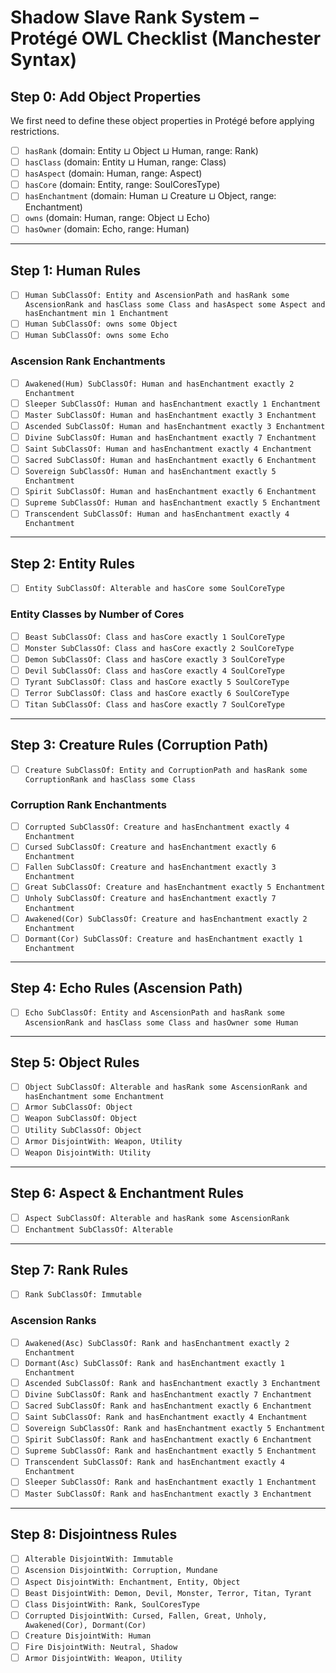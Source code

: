 # Shadow Slave Rank System – Protégé OWL Checklist (Manchester Syntax)

## Step 0: Add Object Properties
We first need to define these object properties in Protégé before applying restrictions.

- [ ] `hasRank` (domain: Entity ⊔ Object ⊔ Human, range: Rank)
- [ ] `hasClass` (domain: Entity ⊔ Human, range: Class)
- [ ] `hasAspect` (domain: Human, range: Aspect)
- [ ] `hasCore` (domain: Entity, range: SoulCoresType)
- [ ] `hasEnchantment` (domain: Human ⊔ Creature ⊔ Object, range: Enchantment)
- [ ] `owns` (domain: Human, range: Object ⊔ Echo)
- [ ] `hasOwner` (domain: Echo, range: Human)

---

## Step 1: Human Rules
- [ ] `Human SubClassOf: Entity and AscensionPath and hasRank some AscensionRank and hasClass some Class and hasAspect some Aspect and hasEnchantment min 1 Enchantment`
- [ ] `Human SubClassOf: owns some Object`
- [ ] `Human SubClassOf: owns some Echo`

### Ascension Rank Enchantments
- [ ] `Awakened(Hum) SubClassOf: Human and hasEnchantment exactly 2 Enchantment`
- [ ] `Sleeper SubClassOf: Human and hasEnchantment exactly 1 Enchantment`
- [ ] `Master SubClassOf: Human and hasEnchantment exactly 3 Enchantment`
- [ ] `Ascended SubClassOf: Human and hasEnchantment exactly 3 Enchantment`
- [ ] `Divine SubClassOf: Human and hasEnchantment exactly 7 Enchantment`
- [ ] `Saint SubClassOf: Human and hasEnchantment exactly 4 Enchantment`
- [ ] `Sacred SubClassOf: Human and hasEnchantment exactly 6 Enchantment`
- [ ] `Sovereign SubClassOf: Human and hasEnchantment exactly 5 Enchantment`
- [ ] `Spirit SubClassOf: Human and hasEnchantment exactly 6 Enchantment`
- [ ] `Supreme SubClassOf: Human and hasEnchantment exactly 5 Enchantment`
- [ ] `Transcendent SubClassOf: Human and hasEnchantment exactly 4 Enchantment`

---

## Step 2: Entity Rules
- [ ] `Entity SubClassOf: Alterable and hasCore some SoulCoreType`

### Entity Classes by Number of Cores
- [ ] `Beast SubClassOf: Class and hasCore exactly 1 SoulCoreType`
- [ ] `Monster SubClassOf: Class and hasCore exactly 2 SoulCoreType`
- [ ] `Demon SubClassOf: Class and hasCore exactly 3 SoulCoreType`
- [ ] `Devil SubClassOf: Class and hasCore exactly 4 SoulCoreType`
- [ ] `Tyrant SubClassOf: Class and hasCore exactly 5 SoulCoreType`
- [ ] `Terror SubClassOf: Class and hasCore exactly 6 SoulCoreType`
- [ ] `Titan SubClassOf: Class and hasCore exactly 7 SoulCoreType`

---

## Step 3: Creature Rules (Corruption Path)
- [ ] `Creature SubClassOf: Entity and CorruptionPath and hasRank some CorruptionRank and hasClass some Class`

### Corruption Rank Enchantments
- [ ] `Corrupted SubClassOf: Creature and hasEnchantment exactly 4 Enchantment`
- [ ] `Cursed SubClassOf: Creature and hasEnchantment exactly 6 Enchantment`
- [ ] `Fallen SubClassOf: Creature and hasEnchantment exactly 3 Enchantment`
- [ ] `Great SubClassOf: Creature and hasEnchantment exactly 5 Enchantment`
- [ ] `Unholy SubClassOf: Creature and hasEnchantment exactly 7 Enchantment`
- [ ] `Awakened(Cor) SubClassOf: Creature and hasEnchantment exactly 2 Enchantment`
- [ ] `Dormant(Cor) SubClassOf: Creature and hasEnchantment exactly 1 Enchantment`

---

## Step 4: Echo Rules (Ascension Path)
- [ ] `Echo SubClassOf: Entity and AscensionPath and hasRank some AscensionRank and hasClass some Class and hasOwner some Human`

---

## Step 5: Object Rules
- [ ] `Object SubClassOf: Alterable and hasRank some AscensionRank and hasEnchantment some Enchantment`
- [ ] `Armor SubClassOf: Object`
- [ ] `Weapon SubClassOf: Object`
- [ ] `Utility SubClassOf: Object`
- [ ] `Armor DisjointWith: Weapon, Utility`
- [ ] `Weapon DisjointWith: Utility`

---

## Step 6: Aspect & Enchantment Rules
- [ ] `Aspect SubClassOf: Alterable and hasRank some AscensionRank`
- [ ] `Enchantment SubClassOf: Alterable`

---

## Step 7: Rank Rules
- [ ] `Rank SubClassOf: Immutable`

### Ascension Ranks
- [ ] `Awakened(Asc) SubClassOf: Rank and hasEnchantment exactly 2 Enchantment`
- [ ] `Dormant(Asc) SubClassOf: Rank and hasEnchantment exactly 1 Enchantment`
- [ ] `Ascended SubClassOf: Rank and hasEnchantment exactly 3 Enchantment`
- [ ] `Divine SubClassOf: Rank and hasEnchantment exactly 7 Enchantment`
- [ ] `Sacred SubClassOf: Rank and hasEnchantment exactly 6 Enchantment`
- [ ] `Saint SubClassOf: Rank and hasEnchantment exactly 4 Enchantment`
- [ ] `Sovereign SubClassOf: Rank and hasEnchantment exactly 5 Enchantment`
- [ ] `Spirit SubClassOf: Rank and hasEnchantment exactly 6 Enchantment`
- [ ] `Supreme SubClassOf: Rank and hasEnchantment exactly 5 Enchantment`
- [ ] `Transcendent SubClassOf: Rank and hasEnchantment exactly 4 Enchantment`
- [ ] `Sleeper SubClassOf: Rank and hasEnchantment exactly 1 Enchantment`
- [ ] `Master SubClassOf: Rank and hasEnchantment exactly 3 Enchantment`

---

## Step 8: Disjointness Rules
- [ ] `Alterable DisjointWith: Immutable`
- [ ] `Ascension DisjointWith: Corruption, Mundane`
- [ ] `Aspect DisjointWith: Enchantment, Entity, Object`
- [ ] `Beast DisjointWith: Demon, Devil, Monster, Terror, Titan, Tyrant`
- [ ] `Class DisjointWith: Rank, SoulCoresType`
- [ ] `Corrupted DisjointWith: Cursed, Fallen, Great, Unholy, Awakened(Cor), Dormant(Cor)`
- [ ] `Creature DisjointWith: Human`
- [ ] `Fire DisjointWith: Neutral, Shadow`
- [ ] `Armor DisjointWith: Weapon, Utility`
